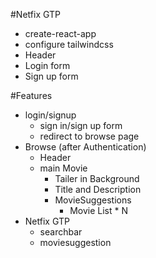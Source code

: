 #Netfix GTP
 - create-react-app
 - configure tailwindcss
 - Header
 - Login form
 - Sign up form


#Features
- login/signup
    - sign in/sign up form
    - redirect to browse page
- Browse (after Authentication)
    - Header
    - main Movie
        - Tailer in Background
        - Title and Description
        - MovieSuggestions
            - Movie List * N
- Netfix GTP
    - searchbar 
    - moviesuggestion

